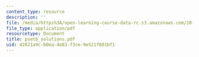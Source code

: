 ```yaml
---
content_type: resource
description: ''
file: /media/https%3A/open-learning-course-data-rc.s3.amazonaws.com/20-011j-statistical-thermodynamics-of-biomolecular-systems-be-011j-spring-2004/42621a9cb0ea4e83f3ce9e521f601bf1_pset6_solutions.pdf
file_type: application/pdf
resourcetype: Document
title: pset6_solutions.pdf
uid: 42621a9c-b0ea-4e83-f3ce-9e521f601bf1
---
```

